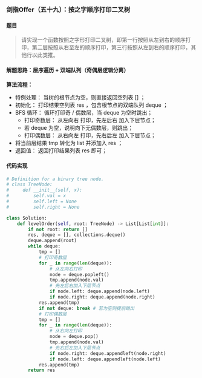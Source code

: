 ### 剑指Offer（五十九）：按之字顺序打印二叉树
#### 题目
> 请实现一个函数按照之字形打印二叉树，即第一行按照从左到右的顺序打印，第二层按照从右至左的顺序打印，第三行按照从左到右的顺序打印，其他行以此类推。

#### 解题思路：层序遍历 + 双端队列（奇偶层逻辑分离）

**算法流程：**
- 特例处理： 当树的根节点为空，则直接返回空列表 [] ；
- 初始化： 打印结果空列表 res ，包含根节点的双端队列 deque ；
- BFS 循环： 循环打印奇 / 偶数层，当 deque 为空时跳出；
   - 打印奇数层： 从左向右 打印，先左后右 加入下层节点；
   - 若 deque 为空，说明向下无偶数层，则跳出；
   - 打印偶数层： 从右向左 打印，先右后左 加入下层节点；
- 将当前层结果 tmp 转化为 list 并添加入 res ；
- 返回值： 返回打印结果列表 res 即可；

#### 代码实现

```python
# Definition for a binary tree node.
# class TreeNode:
#     def __init__(self, x):
#         self.val = x
#         self.left = None
#         self.right = None

class Solution:
    def levelOrder(self, root: TreeNode) -> List[List[int]]:
        if not root: return []
        res, deque = [], collections.deque()
        deque.append(root)
        while deque:
            tmp = []
            # 打印奇数层
            for _ in range(len(deque)):
                # 从左向右打印
                node = deque.popleft()
                tmp.append(node.val)
                # 先左后右加入下层节点
                if node.left: deque.append(node.left)
                if node.right: deque.append(node.right)
            res.append(tmp)
            if not deque: break # 若为空则提前跳出
            # 打印偶数层
            tmp = []
            for _ in range(len(deque)):
                # 从右向左打印
                node = deque.pop()
                tmp.append(node.val)
                # 先右后左加入下层节点
                if node.right: deque.appendleft(node.right)
                if node.left: deque.appendleft(node.left)
            res.append(tmp)
        return res
```
